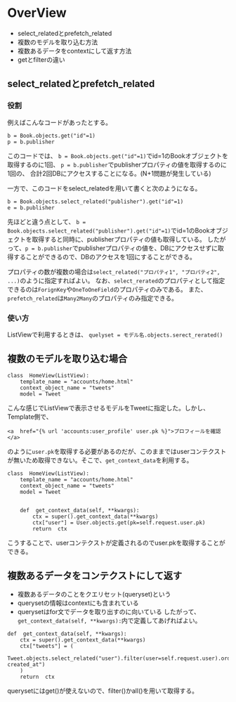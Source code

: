 # OverView
- select_relatedとprefetch_related
- 複数のモデルを取り込む方法
- 複数あるデータをcontextにして返す方法
- getとfilterの違い
##  select_relatedとprefetch_related
### 役割
例えばこんなコードがあったとする。
```
b = Book.objects.get("id"=1)
p = b.publisher
```
このコードでは、
`b = Book.objects.get("id"=1)`でid=1のBookオブジェクトを取得するのに1回、
`p = b.publisher`でpublisherプロパティの値を取得するのに1回の、
合計2回DBにアクセスすることになる。(N+1問題が発生している)

一方で、このコードをselect_relatedを用いて書くと次のようになる。
```
b = Book.objects.select_related("publisher").get("id"=1)
e = b.publisher
```
先ほどと違う点として、
`b = Book.objects.select_related("publisher").get("id"=1)`でid=1のBookオブジェクトを取得すると同時に、publisherプロパティの値も取得している。
したがって、`p = b.publisher`でpublisherプロパティの値を、DBにアクセスせずに取得することができるので、DBのアクセスを1回にすることができる。

プロパティの数が複数の場合は`select_related("プロパティ1", "プロパティ2", ...)`のように指定すればよい。
なお、`select_rerated`のプロパティとして指定できるのは`ForignKey`や`OneToOneField`のプロパティのみである。
また、`prefetch_related`は`Many2Many`のプロパティのみ指定できる。

### 使い方
ListViewで利用するときは、
`quelyset = モデル名.objects.serect_rerated()`

## 複数のモデルを取り込む場合
```
class  HomeView(ListView):
	template_name = "accounts/home.html"
	context_object_name = "tweets"
	model = Tweet
```
こんな感じでListViewで表示させるモデルをTweetに指定した。しかし、Template側で、
```
<a  href="{% url 'accounts:user_profile' user.pk %}">プロフィールを確認</a>
```
のように`user.pk`を取得する必要があるのだが、このままではuserコンテクストが無いため取得できない。そこで、`get_context_data`を利用する。
```
class  HomeView(ListView):
	template_name = "accounts/home.html"
	context_object_name = "tweets"
	model = Tweet
	
	
	def  get_context_data(self, **kwargs):
		ctx = super().get_context_data(**kwargs)
		ctx["user"] = User.objects.get(pk=self.request.user.pk)
		return  ctx
```
こうすることで、userコンテクストが定義されるのでuser.pkを取得することができる。

## 複数あるデータをコンテクストにして返す
- 複数あるデータのことをクエリセット(queryset)という
- querysetの情報はcontextにも含まれている
- querysetはfor文でデータを取り出すのに向いている
したがって、`get_context_data(self, **kwargs):`内で定義してあげればよい。
```
def  get_context_data(self, **kwargs):
	ctx = super().get_context_data(**kwargs)
	ctx["tweets"] = (
	Tweet.objects.select_related("user").filter(user=self.request.user).order_by("-created_at")
	)
	return  ctx
```
querysetにはget()が使えないので、filter()かall()を用いて取得する。

